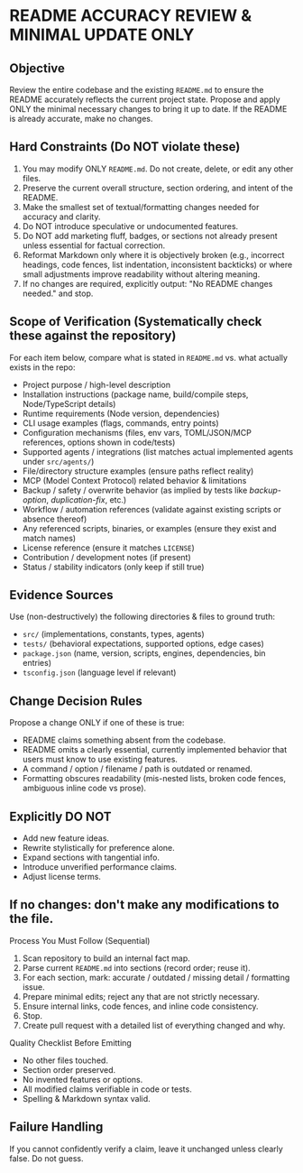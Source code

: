 # README ACCURACY REVIEW & MINIMAL UPDATE ONLY

## Objective

Review the entire codebase and the existing `README.md` to ensure the README accurately reflects the current project state. Propose and apply ONLY the minimal necessary changes to bring it up to date. If the README is already accurate, make no changes.

## Hard Constraints (Do NOT violate these)

1. You may modify ONLY `README.md`. Do not create, delete, or edit any other files.
2. Preserve the current overall structure, section ordering, and intent of the README.
3. Make the smallest set of textual/formatting changes needed for accuracy and clarity.
4. Do NOT introduce speculative or undocumented features.
5. Do NOT add marketing fluff, badges, or sections not already present unless essential for factual correction.
6. Reformat Markdown only where it is objectively broken (e.g., incorrect headings, code fences, list indentation, inconsistent backticks) or where small adjustments improve readability without altering meaning.
7. If no changes are required, explicitly output: "No README changes needed." and stop.

## Scope of Verification (Systematically check these against the repository)

For each item below, compare what is stated in `README.md` vs. what actually exists in the repo:
- Project purpose / high-level description
- Installation instructions (package name, build/compile steps, Node/TypeScript details)
- Runtime requirements (Node version, dependencies)
- CLI usage examples (flags, commands, entry points)
- Configuration mechanisms (files, env vars, TOML/JSON/MCP references, options shown in code/tests)
- Supported agents / integrations (list matches actual implemented agents under `src/agents/`)
- File/directory structure examples (ensure paths reflect reality)
- MCP (Model Context Protocol) related behavior & limitations
- Backup / safety / overwrite behavior (as implied by tests like *backup-option*, *duplication-fix*, etc.)
- Workflow / automation references (validate against existing scripts or absence thereof)
- Any referenced scripts, binaries, or examples (ensure they exist and match names)
- License reference (ensure it matches `LICENSE`)
- Contribution / development notes (if present)
- Status / stability indicators (only keep if still true)

## Evidence Sources
Use (non-destructively) the following directories & files to ground truth:
- `src/` (implementations, constants, types, agents)
- `tests/` (behavioral expectations, supported options, edge cases)
- `package.json` (name, version, scripts, engines, dependencies, bin entries)
- `tsconfig.json` (language level if relevant)

## Change Decision Rules

Propose a change ONLY if one of these is true:
- README claims something absent from the codebase.
- README omits a clearly essential, currently implemented behavior that users must know to use existing features.
- A command / option / filename / path is outdated or renamed.
- Formatting obscures readability (mis-nested lists, broken code fences, ambiguous inline code vs prose).

## Explicitly DO NOT
- Add new feature ideas.
- Rewrite stylistically for preference alone.
- Expand sections with tangential info.
- Introduce unverified performance claims.
- Adjust license terms.

## If no changes: don't make any modifications to the file.

Process You Must Follow (Sequential)
1. Scan repository to build an internal fact map.
2. Parse current `README.md` into sections (record order; reuse it).
3. For each section, mark: accurate / outdated / missing detail / formatting issue.
4. Prepare minimal edits; reject any that are not strictly necessary.
5. Ensure internal links, code fences, and inline code consistency.
6. Stop.
5. Create pull request with a detailed list of everything changed and why.

Quality Checklist Before Emitting
- No other files touched.
- Section order preserved.
- No invented features or options.
- All modified claims verifiable in code or tests.
- Spelling & Markdown syntax valid.

## Failure Handling
If you cannot confidently verify a claim, leave it unchanged unless clearly false. Do not guess.
